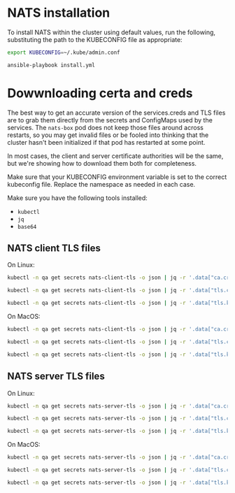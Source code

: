 # NATS installation

To install NATS within the cluster using default values, run the following, substituting the path to the KUBECONFIG file as appropriate:

```bash
export KUBECONFIG=~/.kube/admin.conf

ansible-playbook install.yml
```

# Dowwnloading certa and creds

The best way to get an accurate version of the services.creds and TLS files are to grab them directly from the secrets and ConfigMaps used by the services. The `nats-box` pod does not keep those files around across restarts, so you may get invalid files or be fooled into thinking that the cluster hasn't been initialized if that pod has restarted at some point.

In most cases, the client and server certificate authorities will be the same, but we're showing how to download them both for completeness.

Make sure that your KUBECONFIG environment variable is set to the correct kubeconfig file. Replace the namespace as needed in each case.

Make sure you have the following tools installed:

- `kubectl`
- `jq`
- `base64`

## NATS client TLS files

On Linux:

```bash
kubectl -n qa get secrets nats-client-tls -o json | jq -r '.data["ca.crt"]' | base64 -d > nats-client-ca.crt

kubectl -n qa get secrets nats-client-tls -o json | jq -r '.data["tls.crt"]' | base64 -d > nats-tls-client.crt

kubectl -n qa get secrets nats-client-tls -o json | jq -r '.data["tls.key"]' | base64 -d > nats-tls-client.key
```

On MacOS:

```bash
kubectl -n qa get secrets nats-client-tls -o json | jq -r '.data["ca.crt"]' | base64 -D > nats-client-ca.crt

kubectl -n qa get secrets nats-client-tls -o json | jq -r '.data["tls.crt"]' | base64 -D > nats-tls-client.crt

kubectl -n qa get secrets nats-client-tls -o json | jq -r '.data["tls.key"]' | base64 -D > nats-tls-client.key
```

## NATS server TLS files

On Linux:

```bash
kubectl -n qa get secrets nats-server-tls -o json | jq -r '.data["ca.crt"]' | base64 -d > nats-server-ca.crt

kubectl -n qa get secrets nats-server-tls -o json | jq -r '.data["tls.crt"]' | base64 -d > nats-tls-server.crt

kubectl -n qa get secrets nats-server-tls -o json | jq -r '.data["tls.key"]' | base64 -d > nats-tls-server.key

```

On MacOS:

```bash
kubectl -n qa get secrets nats-server-tls -o json | jq -r '.data["ca.crt"]' | base64 -D > nats-server-ca.crt

kubectl -n qa get secrets nats-server-tls -o json | jq -r '.data["tls.crt"]' | base64 -D > nats-tls-server.crt

kubectl -n qa get secrets nats-server-tls -o json | jq -r '.data["tls.key"]' | base64 -D > nats-tls-server.key

```
